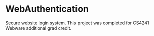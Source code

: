 # WebAuthentication
Secure website login system. This project was completed for CS4241 Webware additional grad credit.
